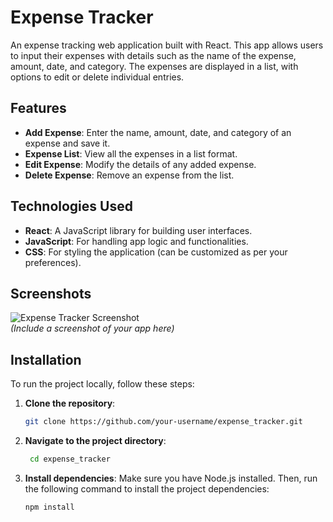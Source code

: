 # Expense Tracker
 
An expense tracking web application built with React. This app allows users to input their expenses with details such as the name of the expense, amount, date, and category. The expenses are displayed in a list, with options to edit or delete individual entries.

## Features

- **Add Expense**: Enter the name, amount, date, and category of an expense and save it.
- **Expense List**: View all the expenses in a list format.
- **Edit Expense**: Modify the details of any added expense.
- **Delete Expense**: Remove an expense from the list.

## Technologies Used

- **React**: A JavaScript library for building user interfaces.
- **JavaScript**: For handling app logic and functionalities.
- **CSS**: For styling the application (can be customized as per your preferences).

## Screenshots

![Expense Tracker Screenshot](screenshot1.png)  
*(Include a screenshot of your app here)*

## Installation

To run the project locally, follow these steps:

1. **Clone the repository**:
   ```bash
   git clone https://github.com/your-username/expense_tracker.git
   
2. **Navigate to the project directory**:
    ```bash
     cd expense_tracker
3. **Install dependencies**:
   Make sure you have Node.js installed. Then, run the following command to install the project dependencies:
   ```bash
   npm install
